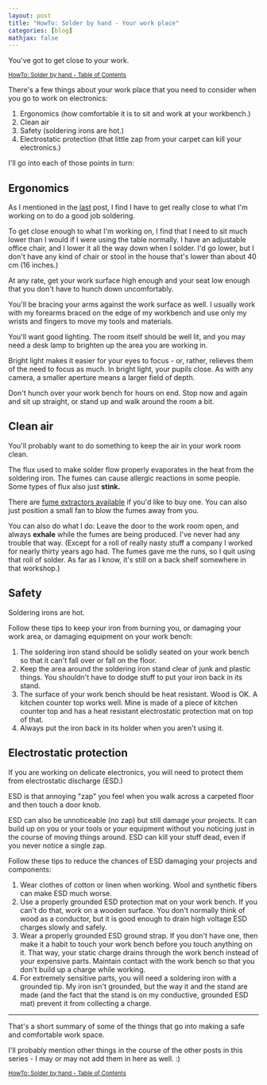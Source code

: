 ```yaml
---
layout: post
title: "HowTo: Solder by hand - Your work place"
categories: [blog]
mathjax: false
---
```

You've got to get close to your work.

<sub>[HowTo: Solder by hand - Table of Contents](howtosolder-toc)</sub>

There's a few things about your work place that you need to consider when you go to work on electronics:

1. Ergonomics (how comfortable it is to sit and work at your workbench.)
2. Clean air
3. Safety (soldering irons are hot.)
4. Electrostatic protection (that little zap from your carpet can kill your electronics.)

I'll go into each of those points in turn:

## Ergonomics

As I mentioned in the [last](howtosolder-1visioncheck) post, I find I have to get really close to what I'm working on to do a good job soldering.

To get close enough to what I'm working on, I find that I need to sit much lower than I would if I were using the table normally.  I have an adjustable office chair, and I lower it all the way down when I solder.  I'd go lower, but I don't have any kind of chair or stool in the house that's lower than about 40 cm (16 inches.)

At any rate, get your work surface high enough and your seat low enough that you don't have to hunch down uncomfortably.

You'll be bracing your arms against the work surface as well.  I usually work with my forearms braced on the edge of my workbench and use only my wrists and fingers to move my tools and materials.

You'll want good lighting.  The room itself should be well lit, and you may need a desk lamp to brighten up the area you are working in.

Bright light makes it easier for your eyes to focus - or, rather, relieves them of the need to focus as much.  In bright light, your pupils close.  As with any camera, a smaller aperture means a larger field of depth.

Don't hunch over your work bench for hours on end.  Stop now and again and sit up straight, or stand up and walk around the room a bit.

## Clean air

You'll probably want to do something to keep the air in your work room clean.

The flux used to make solder flow properly evaporates in the heat from the soldering iron.  The fumes can cause allergic reactions in some people.  Some types of flux also just **stink.**

There are [fume extractors available](https://www.amazon.com/s?k=fume+extractor) if you'd like to buy one.  You can also just position a small fan to blow the fumes away from you.

You can also do what I do:
Leave the door to the work room open, and always **exhale** while the fumes are being produced.  I've never had any trouble that way. (Except for a roll of really nasty stuff a company I worked for nearly thirty years ago had.  The fumes gave me the runs, so I quit using that roll of solder.  As far as I know, it's still on a back shelf somewhere in that workshop.)

## Safety

Soldering irons are hot.

Follow these tips to keep your iron from burning you, or damaging your work area, or damaging equipment on your work bench:

1. The soldering iron stand should be solidly seated on your work bench so that it can't fall over or fall on the floor.
2. Keep the area around the soldering iron stand clear of junk and plastic things.  You shouldn't have to dodge stuff to put your iron back in its stand.
3. The surface of your work bench should be heat resistant.  Wood is OK.  A kitchen counter top works well.  Mine is made of a piece of kitchen counter top and has a heat resistant electrostatic protection mat on top of that.
4.  Always put the iron back in its holder when you aren't using it.

## Electrostatic protection

If you are working on delicate electronics, you will need to protect them from electrostatic discharge (ESD.)  

ESD is that annoying "zap" you feel when you walk across a carpeted floor and then touch a door knob.

ESD can also be unnoticeable (no zap) but still damage your projects.  It can build up on you or your tools or your equipment without you noticing just in the course of moving things around.  ESD can kill your stuff dead, even if you never notice a single zap.

Follow these tips to reduce the chances of ESD damaging your projects and components:

1. Wear clothes of cotton or linen when working.  Wool and synthetic fibers can make ESD much worse.
2. Use a properly grounded ESD protection mat on your work bench.  If you can't do that, work on a wooden surface.  You don't normally think of wood as a conductor, but it is good enough to drain high voltage ESD charges slowly and safely.
3.  Wear a properly grounded ESD ground strap.  If you don't have one, then make it a habit to touch your work bench before you touch anything on it.  That way, your static charge drains through the work bench instead of your expensive parts.  Maintain contact with the work bench so that you don't build up a charge while working.
4.  For extremely sensitive parts, you will need a soldering iron with a grounded tip.  My iron isn't grounded, but the way it and the stand are made (and the fact that the stand is on my conductive, grounded ESD mat) prevent it from collecting a charge.

------------------

That's a short summary of some of the things that go into making a safe and comfortable work space.

I'll probably mention other things in the course of the other posts in this series - I may or may not add them in here as well. :)

<sub>[HowTo: Solder by hand - Table of Contents](howtosolder-toc)</sub>
